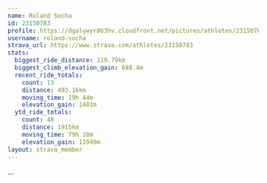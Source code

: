 ```yaml
---
name: Roland Socha
id: 23150783
profile: https://dgalywyr863hv.cloudfront.net/pictures/athletes/23150783/14745672/4/large.jpg
username: roland-socha
strava_url: https://www.strava.com/athletes/23150783
stats:
  biggest_ride_distance: 119.79km
  biggest_climb_elevation_gain: 688.4m
  recent_ride_totals:
    count: 13
    distance: 493.16km
    moving_time: 19h 44m
    elevation_gain: 1481m
  ytd_ride_totals:
    count: 48
    distance: 1915km
    moving_time: 79h 20m
    elevation_gain: 11949m
layout: strava_member
--- 
```

...
